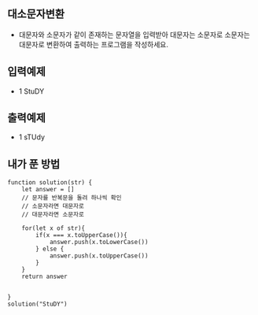 ## 대소문자변환
- 대문자와 소문자가 같이 존재하는 문자열을 입력받아 대문자는 소문자로 소문자는 대문자로 변환하여 출력하는 프로그램을 작성하세요.

## 입력예제
- 1 StuDY

##  출력예제 
- 1 sTUdy


## 내가 푼 방법
```
function solution(str) {
    let answer = []
    // 문자를 반복문을 돌려 하나씩 확인
    // 소문자라면 대문자로
    // 대문자라면 소문자로

    for(let x of str){
        if(x === x.toUpperCase()){
            answer.push(x.toLowerCase())
        } else {
            answer.push(x.toUpperCase())
        }
    }
    return answer
    
    
}
solution("StuDY")
```
